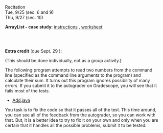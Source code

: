 
<div class="recitation">
<div class="column_date">
<p markdown="block">
Recitation  <br>
Tue, 9/25 (sec. 6 and 9)<br>
Thu, 9/27 (sec. 10)
</p>
</div>

<div class="column_recitation">
<p markdown="block">
<!--
__ArrayList - case study__ - distributed during the recitation.
-->

__ArrayList<E> - case study:__ [instructions](https://goo.gl/CjS9nR) ,
[worksheet](https://goo.gl/6sxdde)



<br>

<br>

__Extra credit__ (due Sept. 29 ):

(This should be done individually, not as a group activity.)

The following program attempts to read two numbers from the command line
(specified as the command line arguments to the program) and calculate their sum.
It turns out this program ignores possibility of many errors. If you submit it
to the autograder on Gradescope, you will see that it fails most of the tests.

- [Add.java](hwk/Add.java)

You task is to fix the code so that it passes all of the test.
This time around, you can see all of the feedback from the autograder, so you can
work with that. But, it is a better idea to try to fix it on your own and only
when you are certain that it handles all the possible problems, submit it to be
tested.






</p>
</div>

</div>
